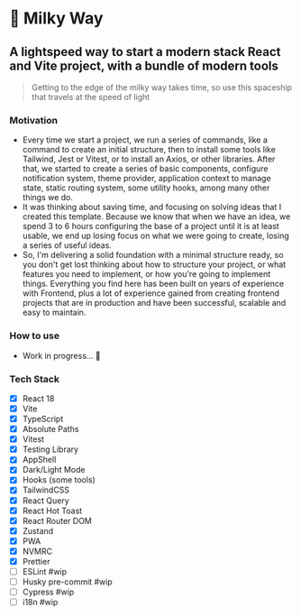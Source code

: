 # 🌌 Milky Way
## A lightspeed way to start a modern stack React and Vite project, with a bundle of modern tools

> Getting to the edge of the milky way takes time, so use this spaceship that travels at the speed of light

### Motivation

- Every time we start a project, we run a series of commands, like a command to create an initial structure, then to install some tools like Tailwind, Jest or Vitest, or to install an Axios, or other libraries. After that, we started to create a series of basic components, configure notification system, theme provider, application context to manage state, static routing system, some utility hooks, among many other things we do.
- It was thinking about saving time, and focusing on solving ideas that I created this template. Because we know that when we have an idea, we spend 3 to 6 hours configuring the base of a project until it is at least usable, we end up losing focus on what we were going to create, losing a series of useful ideas.
- So, I'm delivering a solid foundation with a minimal structure ready, so you don't get lost thinking about how to structure your project, or what features you need to implement, or how you're going to implement things. Everything you find here has been built on years of experience with Frontend, plus a lot of experience gained from creating frontend projects that are in production and have been successful, scalable and easy to maintain.

### How to use

- Work in progress... 🚧

### Tech Stack

- [x] React 18
- [x] Vite
- [x] TypeScript
- [x] Absolute Paths
- [x] Vitest
- [x] Testing Library
- [x] AppShell
- [x] Dark/Light Mode
- [x] Hooks (some tools)
- [x] TailwindCSS
- [x] React Query
- [x] React Hot Toast
- [x] React Router DOM
- [x] Zustand
- [x] PWA
- [x] NVMRC
- [x] Prettier
- [ ] ESLint #wip
- [ ] Husky pre-commit #wip
- [ ] Cypress #wip
- [ ] i18n #wip
